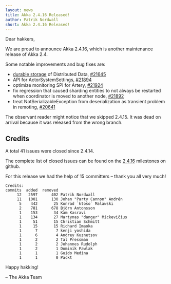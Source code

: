 ```yaml
---
layout: news
title: Akka 2.4.16 Released!
author: Patrik Nordwall
short: Akka 2.4.16 Released!
---
```


Dear hakkers,

We are proud to announce Akka 2.4.16, which is another maintenance release of Akka 2.4. 

Some notable improvements and bug fixes are:

* [durable storage](http://doc.akka.io/docs/akka/2.4.16/scala/distributed-data.html#Durable_Storage) of Distributed Data, [#21645](https://github.com/akka/akka/issues/21645)
* API for ActorSystemSettings, [#21894](https://github.com/akka/akka/issues/21894)
* optimize monitoring SPI for Artery, [#21924](https://github.com/akka/akka/pull/21924)
* fix regression that caused sharding entities to not always be restarted when coordinator is moved to another node, [#21892](https://github.com/akka/akka/issues/21892)
* treat NotSerializableException from deserialization as transient problem in remoting, [#20641](https://github.com/akka/akka/issues/20641)

The observant reader might notice that we skipped 2.4.15. It was dead on arrival because it was released from the wrong branch.

## Credits

A total 41 issues were closed since 2.4.14.

The complete list of closed issues can be found on the [2.4.16](https://github.com/akka/akka/milestone/100?closed=1) milestones on github.

For this release we had the help of 15 committers – thank you all very much!

~~~
Credits:
commits  added  removed
     12   2597      402 Patrik Nordwall
     11   1001      130 Johan "Party Cannon" Andrén
      5    442       25 Konrad `ktoso` Malawski
      2    781      678 Björn Antonsson
      1    153       34 Kam Kasravi
      1    134       27 Martynas "danger" Mickevičius
      1     51       15 Christian Schmitt
      1     15       15 Richard Imaoka
      1      7        7 kenji yoshida
      1      6        4 Andrey Kuznetsov
      1      2        2 Tal Pressman
      1      2        2 Johannes Rudolph
      1      2        1 Dominik Pawlak
      1      1        1 Guido Medina
      1      1        0 Packt
~~~

Happy hakking!

– The Akka Team


